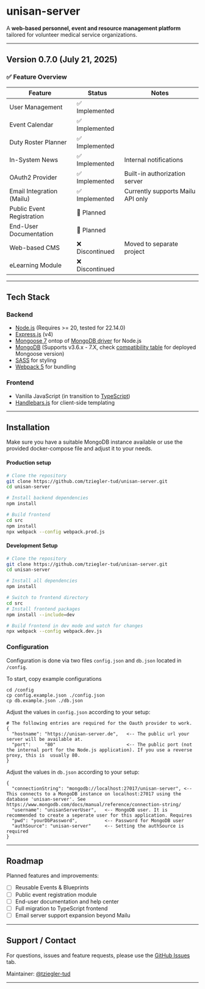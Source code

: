 # unisan-server

A **web-based personnel, event and resource management platform** tailored for volunteer medical service organizations.

---

## Version 0.7.0 (July 21, 2025)

### ✅ Feature Overview

| Feature                          | Status        | Notes                             |
|----------------------------------|---------------|-----------------------------------|
| User Management                  | ✅ Implemented |                                   |
| Event Calendar                   | ✅ Implemented |                                   |
| Duty Roster Planner              | ✅ Implemented |                                   |
| In-System News                   | ✅ Implemented | Internal notifications            |
| OAuth2 Provider                  | ✅ Implemented | Built-in authorization server     |
| Email Integration (Mailu)        | ✅ Implemented | Currently supports Mailu API only |
| Public Event Registration        | 🔄 Planned     |                                   |
| End-User Documentation           | 🔄 Planned     |                                   |
| Web-based CMS                    | ❌ Discontinued| Moved to separate project         |
| eLearning Module                 | ❌ Discontinued|                                   |

---

## Tech Stack

### Backend
- [Node.js](https://nodejs.org/) (Requires >= 20, tested for 22.14.0)
- [Express.js](https://expressjs.com/) (v4) 
- [Mongoose 7](https://mongoosejs.com/docs/7.x/docs/guide.html) ontop of [MongoDB driver](https://mongodb-node.netlify.app/docs/drivers/node/current/reference/compatibility/) for Node.js
- [MongoDB](https://www.mongodb.com/) (Supports v3.6.x - 7.X, check [compatibility table](https://mongoosejs.com/docs/compatibility.html) for deployed Mongoose version)
- [SASS](https://sass-lang.com/) for styling
- [Webpack 5](https://webpack.js.org/) for bundling

### Frontend
- Vanilla JavaScript (in transition to [TypeScript](https://www.typescriptlang.org/))
- [Handlebars.js](https://handlebarsjs.com/) for client-side templating

---

## Installation

Make sure you have a suitable MongoDB instance available or use the provided docker-compose file and adjust it to your needs.

#### Production setup

```bash
# Clone the repository
git clone https://github.com/tziegler-tud/unisan-server.git
cd unisan-server

# Install backend dependencies
npm install

# Build frontend
cd src
npm install
npx webpack --config webpack.prod.js
````

#### Development Setup

```bash
# Clone the repository
git clone https://github.com/tziegler-tud/unisan-server.git
cd unisan-server

# Install all dependencies
npm install

# Switch to frontend directory
cd src
# Install frontend packages
npm install --include=dev

# Build frontend in dev mode and watch for changes
npx webpack --config webpack.dev.js
```

### Configuration

Configuration is done via two files ```config.json``` and ```db.json``` located in ```/config```.

To start, copy example configurations
```
cd /config
cp config.example.json ./config.json
cp db.example.json ./db.json
```
Adjust the values in ```config.json``` according to your setup:
```
# The following entries are required for the Oauth provider to work.
{
  "hostname": "https://unisan-server.de",   <-- The public url your server will be available at.
  "port":     "80"                          <-- The public port (not the internal port for the Node.js application). If you use a reverse proxy, this is  usually 80.
}
```
Adjust the values in ```db.json``` according to your setup:

```
{
  "connectionString": "mongodb://localhost:27017/unisan-server", <-- This connects to a MongoDB instance on localhost:27017 using the database 'unisan-server'. See https://www.mongodb.com/docs/manual/reference/connection-string/
  "username": "unisanServerUser",   <-- MongoDB user. It is recommended to create a seperate user for this application. Requires 
  "pwd": "yourDbPassword",          <-- Password for MongoDB user
  "authSource": "unisan-server"     <-- Setting the authSource is required
}
```
---

## Roadmap

Planned features and improvements:
* [ ] Reusable Events & Blueprints
* [ ] Public event registration module
* [ ] End-user documentation and help center
* [ ] Full migration to TypeScript frontend
* [ ] Email server support expansion beyond Mailu

---

## Support / Contact

For questions, issues and feature requests, please use the [GitHub Issues](https://github.com/tziegler-tud/unisan-server/issues) tab.

Maintainer: [@tziegler-tud](https://github.com/tziegler-tud)

---